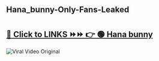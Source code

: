 
 ## Hana_bunny-Only-Fans-Leaked

# <h2><a href="https://clipsfans.com/Hana_bunny&ref=git">🔗 Click to LINKS ⏩⏩ 👉 🟢 Hana bunny </a></h2>

<a href="https://clipsfans.com/Hana_bunny&ref=git" rel="nofollow" data-target="animated-image.originalLink"><img src="https://i.ibb.co.com/xMMVF88/686577567.gif" alt="Viral Video Original" style="max-width: 100%; display: inline-block;" data-target="animated-image.originalImage"></a>
